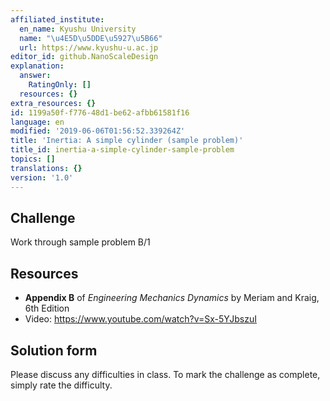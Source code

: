 ```yaml
---
affiliated_institute:
  en_name: Kyushu University
  name: "\u4E5D\u5DDE\u5927\u5B66"
  url: https://www.kyushu-u.ac.jp
editor_id: github.NanoScaleDesign
explanation:
  answer:
    RatingOnly: []
  resources: {}
extra_resources: {}
id: 1199a50f-f776-48d1-be62-afbb61581f16
language: en
modified: '2019-06-06T01:56:52.339264Z'
title: 'Inertia: A simple cylinder (sample problem)'
title_id: inertia-a-simple-cylinder-sample-problem
topics: []
translations: {}
version: '1.0'
---
```


## Challenge
Work through sample problem B/1


## Resources
- **Appendix B** of *Engineering Mechanics Dynamics* by Meriam and Kraig, 6th Edition
- Video: https://www.youtube.com/watch?v=Sx-5YJbszuI


## Solution form
Please discuss any difficulties in class.
To mark the challenge as complete, simply rate the difficulty.
